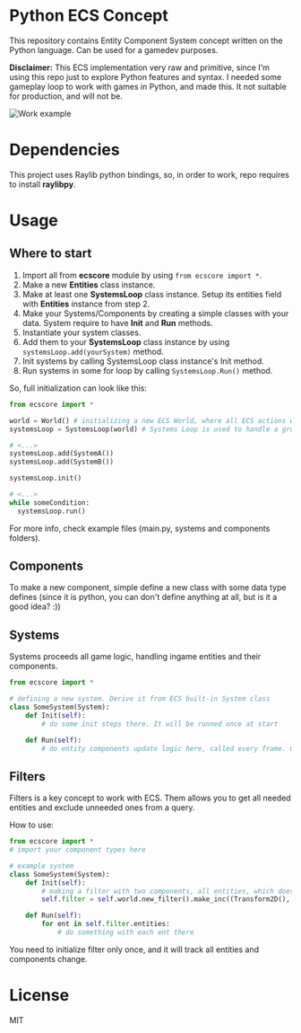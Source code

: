# Python ECS Concept
This repository contains Entity Component System concept written on the Python language. Can be used for a gamedev purposes.

**Disclaimer:** This ECS implementation very raw and primitive, since I'm using this repo just to explore Python features and syntax. I needed  some gameplay loop to work with games in Python, and made this. It not suitable for production, and will not be.

![Work example](https://media0.giphy.com/media/v1.Y2lkPTc5MGI3NjExNjJjODIyMTY2ODQ3MzM3MDRiODczNmQ0OWRhZjlkMTY5NzQwNmI0MSZlcD12MV9pbnRlcm5hbF9naWZzX2dpZklkJmN0PWc/vUUPseMRyMBZkgTHwu/giphy.gif)

# Dependencies
This project uses Raylib python bindings, so, in order to work, repo requires to install **raylibpy**.

# Usage
## Where to start
1. Import all from **ecscore** module by using ```from ecscore import *```.
2. Make a new **Entities** class instance.
3. Make at least one **SystemsLoop** class instance. Setup its entities field with **Entities** instance from step 2.
4. Make your Systems/Components by creating a simple classes with your data. System require to have **Init** and **Run** methods.
5. Instantiate your system classes.
6. Add them to your **SystemsLoop** class instance by using ```systemsLoop.add(yourSystem)``` method.
7. Init systems by calling SystemsLoop class instance's Init method.
8. Run systems in some for loop by calling ```SystemsLoop.Run()``` method.

So, full initialization can look like this:
```python
from ecscore import *

world = World() # initializing a new ECS World, where all ECS actions will be proceed
systemsLoop = SystemsLoop(world) # Systems Loop is used to handle a group of systems. World can have any number of Systems Loops

# <...>
systemsLoop.add(SystemA())
systemsLoop.add(SystemB())

systemsLoop.init()

# <...>
while someCondition:
  systemsLoop.run()
```

For more info, check example files (main.py, systems and components folders).
## Components
To make a new component, simple define a new class with some data type defines (since it is python, you can don't define anything at all, but is it a good idea? :))

## Systems
Systems proceeds all game logic, handling ingame entities and their components.

```python
from ecscore import *

# defining a new system. Derive it from ECS built-in System class
class SomeSystem(System):
    def Init(self):
        # do some init steps there. It will be runned once at start

    def Run(self):
        # do entity components update logic here, called every frame. Get frame time from your game framework to correctly handle all data.
```

## Filters
Filters is a key concept to work with ECS. Them allows you to get all needed entities and exclude unneeded ones from a query.

How to use:
```python
from ecscore import *
# import your component types here

# example system
class SomeSystem(System):
    def Init(self):
        # making a filter with two components, all entities, which doesn't have both components, will be excluded.
        self.filter = self.world.new_filter().make_inc((Transform2D(), SpriteRenderer()))

    def Run(self):
        for ent in self.filter.entities:
            # do something with each ent there         
```

You need to initialize filter only once, and it will track all entities and components change.

# License
MIT
